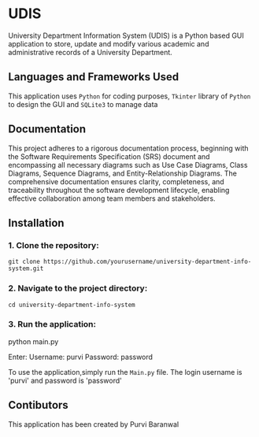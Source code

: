 # UDIS

University Department Information System (UDIS) is a Python based GUI application to store, update and modify various academic and administrative records of a University Department.

## Languages and Frameworks Used

This application uses `Python` for coding purposes, `Tkinter` library of `Python` to design the GUI and `SQLite3` to manage data

## Documentation
This project adheres to a rigorous documentation process, beginning with the Software Requirements Specification (SRS) document and encompassing all necessary diagrams such as Use Case Diagrams, Class Diagrams, Sequence Diagrams, and Entity-Relationship Diagrams. The comprehensive documentation ensures clarity, completeness, and traceability throughout the software development lifecycle, enabling effective collaboration among team members and stakeholders.

## Installation
### 1. Clone the repository:
`git clone https://github.com/yourusername/university-department-info-system.git
`
### 2. Navigate to the project directory:
`cd university-department-info-system`
### 3. Run the application:
python main.py

Enter:
Username: purvi
Password: password


   

To use the application,simply run the `Main.py` file.
The login username is 'purvi' and password is 'password'

## Contibutors

This application has been created by Purvi Baranwal
